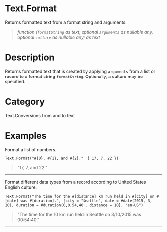 ﻿# Text.Format
Returns formatted text from a format string and arguments.
> _function (<code>formatString</code> as text, optional <code>arguments</code> as nullable any, optional <code>culture</code> as nullable any) as text_
# Description 
Returns formatted text that is created by applying <code>arguments</code> from a list or record to a format string <code>formatString</code>. Optionally, a culture may be specified.
# Category 
Text.Conversions from and to text
# Examples 
Format a list of numbers.
```
Text.Format("#{0}, #{1}, and #{2}.", { 17, 7, 22 })
```
> "17, 7, and 22."
***
Format different data types from a record according to United States English culture.
```
Text.Format("The time for the #[distance] km run held in #[city] on #[date] was #[duration].", [city = "Seattle", date = #date(2015, 3, 10), duration = #duration(0,0,54,40), distance = 10], "en-US")
```
> "The time for the 10 km run held in Seattle on 3/10/2015 was 00:54:40."
***
